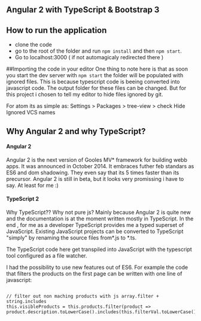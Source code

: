 ## Angular 2 with TypeScript & Bootstrap 3

## How to run the application

  * clone the code
  * go to the root of the folder and run ```npm install``` and then ``` npm start ```.
  * Go to localhost:3000 ( if not automagicaly redirected there )

##Importing the code in your editor
One thing to note here is that as soon you start the dev server with ``` npm start ``` the folder will be populated with ignored files. This is because typescript code is beeing converted into javascript code. The output folder for these files can be changed. But for this project i chosen to tell my editor to hide files ignored by git. 

For atom its as simple as: 
Settings > Packages > tree-view > check Hide Ignored VCS names



## Why Angular 2 and why TypeScript?

#### Angular 2
Angular 2 is the next version of Gooles MV* framework for building webb apps. It was announced in October 2014. It embraces futher feb standars as ES6 and dom shadowing. They even say that its 5 times faster than its precursor.
Angular 2 is still in beta, but it looks very promissing i have to say. At least for me :)

#### TypeScript 2
Why TypeScript?? Why not pure js?  Mainly because Angular 2 is quite new and the documentation is at the moment written mostly in TypeScript.
In the end , for me as a developer TypeScript provides me a typed superset of JavaScript.
Existing JavaScript projects can be converted to TypeScript "simply" by renaming the source files from*.js to *.ts.

The TypeScript code here get transpiled into JavaScript with the typescript tool configured as a file watcher.

I had the possibility to use new features out of ES6. For example the code that filters the products on the first page can be written with one line of javascript: 


```javascrip

// filter out non maching products with js array.filter + string.includes
this.visibleProducts = this.products.filter(product => product.description.toLowerCase().includes(this.filterVal.toLowerCase()));

```
